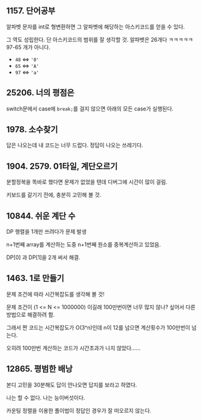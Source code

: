 ## 1157. 단어공부

알파벳 문자를 int로 형변환하면 그 알파벳에 해당하는 아스키코드를 얻을 수 있다.

그 역도 성립한다. 단 아스키코드의 범위를 잘 생각할 것. 알파벳은 26개다 ㅋㅋㅋㅋㅋ 97-65 개가 아니다.

- `48` <=> `'0'`
- `65` <=> `'A'`
- `97` <=> `'a'`



## 25206. 너의 평점은

switch문에서 case에 `break;`를 걸지 않으면 아래의 모든 case가 실행된다.



## 1978. 소수찾기

답은 나오는데 내 코드는 너무 드럽다. 정답이 나오는 쓰레기다.



## 1904. 2579. 01타일, 계단오르기

분할정복을 똑바로 했다면 문제가 없었을 텐데 디버그에 시간이 많이 걸림.

키보드를 갈기기 전에, 충분히 고민해 볼 것.



## 10844. 쉬운 계단 수

DP 행렬을 1개만  쓰려다가 문제 발생

n+1번째 array를 계산하는 도중 n+1번째 원소를 중복계산하고 있었음.

DP[0] 과 DP[1]을 2개 써서 해결.



## 1463. 1로 만들기

문제 조건에 따라 시간복잡도를 생각해 볼 것!

문제 조건이 (1 <= N <= 1000000) 이길래 100만번이면 너무 많지 않나? 싶어서 다른 방법으로 해결하려 함.

그래서 짠 코드는 시간복잡도가 O(3^n)인데 n이 12를 넘으면 계산횟수가 100만번이 넘는다.

오히려 100만번 계산하는 코드가 시간초과가 나지 않았다......



## 12865. 평범한 배낭

본디 고민을 30분해도 답이 안나오면 답지를 보라고 하였다.

나는 할 수 없다. 나는 능이버섯이다.

카운팅 정렬을 이용한 풀이법이 정답인 경우가 잘 떠오르지 않는다.
